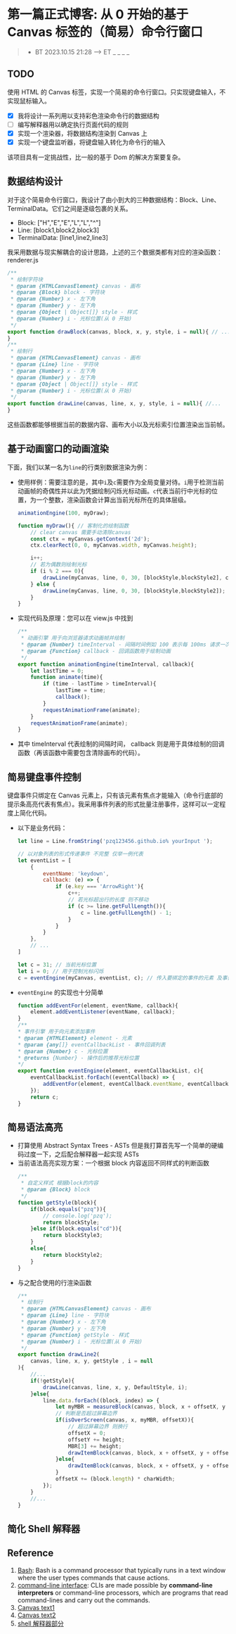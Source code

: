 # 第一篇正式博客: 从 0 开始的基于 Canvas 标签的（简易）命令行窗口
> - BT 2023.10.15 21:28 --> ET _ _ _ _ 

## TODO
使用 HTML 的 Canvas 标签，实现一个简易的命令行窗口。只实现键盘输入，不实现鼠标输入。

- [x] 我将设计一系列用以支持彩色渲染命令行的数据结构
- [ ] 编写解释器用以确定执行页面代码的规则
- [x] 实现一个渲染器，将数据结构渲染到 Canvas 上
- [x] 实现一个键盘监听器，将键盘输入转化为命令行的输入
  
该项目具有一定挑战性，比一般的基于 Dom 的解决方案要复杂。

## 数据结构设计
对于这个简易命令行窗口，我设计了由小到大的三种数据结构：Block、Line、TerminalData。它们之间是逐级包裹的关系。
- Block: ["H","E","E","L","L","^"]
- Line: [block1,block2,block3]
- TerminalData: [line1,line2,line3]

我采用数据与现实解耦合的设计思路，上述的三个数据类都有对应的渲染函数：renderer.js
```js
/**
 * 绘制字符块
 * @param {HTMLCanvasElement} canvas - 画布
 * @param {Block} block - 字符块
 * @param {Number} x - 左下角
 * @param {Number} y - 左下角
 * @param {Object | Object[]} style - 样式
 * @param {Number} i - 光标位置(从 0 开始) 
 */
export function drawBlock(canvas, block, x, y, style, i = null){ // ...
}
/**
 * 绘制行
 * @param {HTMLCanvasElement} canvas - 画布
 * @param {Line} line - 字符块
 * @param {Number} x - 左下角
 * @param {Number} y - 左下角
 * @param {Object | Object[]} style - 样式
 * @param {Number} i - 光标位置(从 0 开始) 
 */
export function drawLine(canvas, line, x, y, style, i = null){ //...
}
```

这些函数都能够根据当前的数据内容、画布大小以及光标索引位置渲染出当前帧。

## 基于动画窗口的动画渲染
下面，我们以某一名为`line`的行类别数据渲染为例：
- 使用样例：需要注意的是，其中`i`及`c`需要作为全局变量对待。`i`用于检测当前动画帧的奇偶性并以此为凭据绘制闪烁光标动画。`c`代表当前行中光标的位置，为一个整数，渲染函数会计算出当前光标所在的具体层级。
    ```js
    animationEngine(100, myDraw);

    function myDraw(){ // 客制化的绘制函数
        // clear canvas 需要手动清除canvas
        const ctx = myCanvas.getContext('2d');
        ctx.clearRect(0, 0, myCanvas.width, myCanvas.height);

        i++;
        // 若为偶数则绘制光标
        if (i % 2 === 0){
            drawLine(myCanvas, line, 0, 30, [blockStyle,blockStyle2], c);
        } else {
            drawLine(myCanvas, line, 0, 30, [blockStyle,blockStyle2]);
        }
    }
    ```
- 实现代码及原理：您可以在 view.js 中找到
    ```js
    /**
     * 动画引擎 用于向浏览器请求动画帧并绘制
     * @param {Number} timeInterval - 间隔时间例如 100 表示每 100ms 请求一次动画帧
     * @param {Function} callback - 回调函数用于绘制动画
     */
    export function animationEngine(timeInterval, callback){
        let lastTime = 0;
        function animate(time){
            if (time - lastTime > timeInterval){
                lastTime = time;
                callback();
            }
            requestAnimationFrame(animate);
        }
        requestAnimationFrame(animate);
    }
    ```
- 其中 timeInterval 代表绘制的间隔时间， callback 则是用于具体绘制的回调函数（再该函数中需要包含清除画布的代码）。
## 简易键盘事件控制
键盘事件只绑定在 Canvas 元素上，只有该元素有焦点才能输入（命令行底部的提示条高亮代表有焦点）。我采用事件列表的形式批量注册事件，这样可以一定程度上简化代码。
- 以下是业务代码：
    ```js
    let line = Line.fromString('pzq123456.github.io% yourInput ');

    // 以对象列表的形式传递事件 不完整 仅举一例代表
    let eventList = [
        {
            eventName: 'keydown',
            callback: (e) => {
                if (e.key === 'ArrowRight'){
                    c++;
                    // 若光标超出行的长度 则不移动
                    if (c >= line.getFullLength()){
                        c = line.getFullLength() - 1;
                    }
                }
            }
        },
        // ...
    ]

    let c = 31; // 当前光标位置
    let i = 0; // 用于控制光标闪烁
    c = eventEngine(myCanvas, eventList, c); // 传入要绑定的事件的元素 及事件列表 c用以控制光标
    ```
- `eventEngine` 的实现也十分简单
    ```js
    function addEventFor(element, eventName, callback){
        element.addEventListener(eventName, callback);
    }
    /**
    * 事件引擎 用于向元素添加事件
    * @param {HTMLElement} element - 元素
    * @param {any[]} eventCallbackList - 事件回调列表
    * @param {Number} c - 光标位置
    * @returns {Number} - 操作后的推荐光标位置
    */
    export function eventEngine(element, eventCallbackList, c){
        eventCallbackList.forEach((eventCallback) => {
            addEventFor(element, eventCallback.eventName, eventCallback.callback);
        });
        return c;
    }
    ```
## 简易语法高亮 
- 打算使用 Abstract Syntax Trees - ASTs 但是我打算首先写一个简单的硬编码过度一下，之后配合解释器一起实现 ASTs
- 当前语法高亮实现方案：一个根据 block 内容返回不同样式的判断函数
    ```js
    /**
     * 自定义样式 根据block的内容
     * @param {Block} block 
     */
    function getStyle(block){
        if(block.equals("pzq")){
            // console.log('pzq');
            return blockStyle;
        }else if(block.equals("cd")){
            return blockStyle3;
        }
        else{
            return blockStyle2;
        }
    }
    ```
- 与之配合使用的行渲染函数
    ```js
    /**
     * 绘制行
     * @param {HTMLCanvasElement} canvas - 画布
     * @param {Line} line - 字符块
     * @param {Number} x - 左下角
     * @param {Number} y - 左下角
     * @param {Function} getStyle - 样式
     * @param {Number} i - 光标位置(从 0 开始) 
     */
    export function drawLine2(
        canvas, line, x, y, getStyle , i = null
    ){
        //...
        if(!getStyle){
            drawLine(canvas, line, x, y, DefaultStyle, i);
        }else{
            line.data.forEach((block, index) => {
                let myMBR = measureBlock(canvas, block, x + offsetX, y + offsetY, getStyle(block), index, currentCursor);
                // 判断是否超过屏幕边界
                if(isOverScreen(canvas, x, myMBR, offsetX)){
                    // 超过屏幕边界 则换行
                    offsetX = 0;
                    offsetY += height;
                    MBR[3] += height;
                    drawItemBlock(canvas, block, x + offsetX, y + offsetY, getStyle(block), index, currentCursor);
                }else{
                    drawItemBlock(canvas, block, x + offsetX, y + offsetY, getStyle(block), index, currentCursor);
                }
                offsetX += (block.length) * charWidth;
            });
        }
        //...
    }
    ```

## 简化 Shell 解释器
## Reference
  1. [Bash](https://en.wikipedia.org/wiki/Bash_(Unix_shell)): Bash is a command processor that typically runs in a text window where the user types commands that cause actions. 
  2. [command-line interface](https://en.wikipedia.org/wiki/Command-line_interface#Command-line_interpreter): CLIs are made possible by **command-line interpreters** or command-line processors, which are programs that read command-lines and carry out the commands.
  3. [Canvas text1](https://www.cnblogs.com/OrochiZ-/p/11645217.html)
  4. [Canvas text2](https://zhuanlan.zhihu.com/p/639209644)
  5. [shell 解释器部分](http://kerneltravel.net/blog/2020/ezine03_djy/)